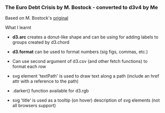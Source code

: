 ###  The Euro Debt Crisis by M. Bostock - converted to d3v4 by Me

Based on M. Bostock's [original](https://bl.ocks.org/mbostock/1308257)

What I learnt

* **d3.arc** creates a donut-like shape and can be using for adding labels to groups created by d3.chord
* **d3.format** can be used to format numbers (sig figs, commas, etc.)

* Can use second argument of d3.csv (and other fetch functions) to format each row

* svg element 'textPath' is used to draw text along a path (include an href attr with a reference to the path)

* .darker() function available for d3.rgb

* svg 'title' is used as a tooltip (on hover) description of svg elements (not all browsers support)
